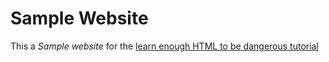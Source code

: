 # Sample Website

This a *Sample website* for the
[learn enough HTML to be dangerous tutorial](https://www.learnenough.com/html-tutorial)
